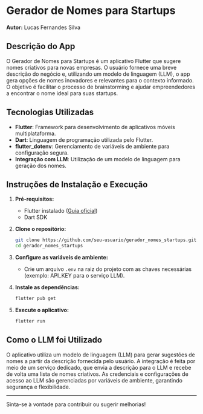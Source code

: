 # Gerador de Nomes para Startups

**Autor:** Lucas Fernandes Silva

## Descrição do App
O Gerador de Nomes para Startups é um aplicativo Flutter que sugere nomes criativos para novas empresas. O usuário fornece uma breve descrição do negócio e, utilizando um modelo de linguagem (LLM), o app gera opções de nomes inovadores e relevantes para o contexto informado. O objetivo é facilitar o processo de brainstorming e ajudar empreendedores a encontrar o nome ideal para suas startups.

## Tecnologias Utilizadas
- **Flutter**: Framework para desenvolvimento de aplicativos móveis multiplataforma.
- **Dart**: Linguagem de programação utilizada pelo Flutter.
- **flutter_dotenv**: Gerenciamento de variáveis de ambiente para configuração segura.
- **Integração com LLM**: Utilização de um modelo de linguagem para geração dos nomes.

## Instruções de Instalação e Execução
1. **Pré-requisitos:**
   - Flutter instalado ([Guia oficial](https://docs.flutter.dev/get-started/install))
   - Dart SDK

2. **Clone o repositório:**
   ```sh
   git clone https://github.com/seu-usuario/gerador_nomes_startups.git
   cd gerador_nomes_startups
   ```

3. **Configure as variáveis de ambiente:**
   - Crie um arquivo `.env` na raiz do projeto com as chaves necessárias (exemplo: API_KEY para o serviço LLM).

4. **Instale as dependências:**
   ```sh
   flutter pub get
   ```

5. **Execute o aplicativo:**
   ```sh
   flutter run
   ```

## Como o LLM foi Utilizado
O aplicativo utiliza um modelo de linguagem (LLM) para gerar sugestões de nomes a partir da descrição fornecida pelo usuário. A integração é feita por meio de um serviço dedicado, que envia a descrição para o LLM e recebe de volta uma lista de nomes criativos. As credenciais e configurações de acesso ao LLM são gerenciadas por variáveis de ambiente, garantindo segurança e flexibilidade.

---

Sinta-se à vontade para contribuir ou sugerir melhorias!
